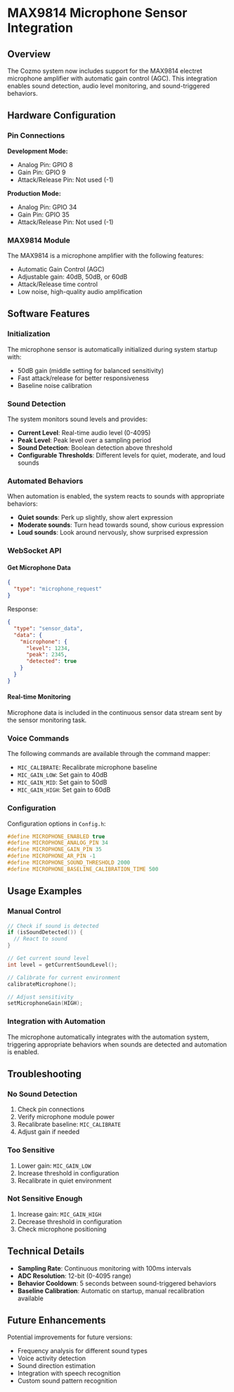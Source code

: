 # MAX9814 Microphone Sensor Integration

## Overview

The Cozmo system now includes support for the MAX9814 electret microphone amplifier with automatic gain control (AGC). This integration enables sound detection, audio level monitoring, and sound-triggered behaviors.

## Hardware Configuration

### Pin Connections

**Development Mode:**
- Analog Pin: GPIO 8
- Gain Pin: GPIO 9
- Attack/Release Pin: Not used (-1)

**Production Mode:**
- Analog Pin: GPIO 34
- Gain Pin: GPIO 35
- Attack/Release Pin: Not used (-1)

### MAX9814 Module

The MAX9814 is a microphone amplifier with the following features:
- Automatic Gain Control (AGC)
- Adjustable gain: 40dB, 50dB, or 60dB
- Attack/Release time control
- Low noise, high-quality audio amplification

## Software Features

### Initialization

The microphone sensor is automatically initialized during system startup with:
- 50dB gain (middle setting for balanced sensitivity)
- Fast attack/release for better responsiveness
- Baseline noise calibration

### Sound Detection

The system monitors sound levels and provides:
- **Current Level**: Real-time audio level (0-4095)
- **Peak Level**: Peak level over a sampling period
- **Sound Detection**: Boolean detection above threshold
- **Configurable Thresholds**: Different levels for quiet, moderate, and loud sounds

### Automated Behaviors

When automation is enabled, the system reacts to sounds with appropriate behaviors:
- **Quiet sounds**: Perk up slightly, show alert expression
- **Moderate sounds**: Turn head towards sound, show curious expression  
- **Loud sounds**: Look around nervously, show surprised expression

### WebSocket API

#### Get Microphone Data
```json
{
  "type": "microphone_request"
}
```

Response:
```json
{
  "type": "sensor_data",
  "data": {
    "microphone": {
      "level": 1234,
      "peak": 2345,
      "detected": true
    }
  }
}
```

#### Real-time Monitoring

Microphone data is included in the continuous sensor data stream sent by the sensor monitoring task.

### Voice Commands

The following commands are available through the command mapper:

- `MIC_CALIBRATE`: Recalibrate microphone baseline
- `MIC_GAIN_LOW`: Set gain to 40dB
- `MIC_GAIN_MID`: Set gain to 50dB  
- `MIC_GAIN_HIGH`: Set gain to 60dB

### Configuration

Configuration options in `Config.h`:

```cpp
#define MICROPHONE_ENABLED true
#define MICROPHONE_ANALOG_PIN 34
#define MICROPHONE_GAIN_PIN 35
#define MICROPHONE_AR_PIN -1
#define MICROPHONE_SOUND_THRESHOLD 2000
#define MICROPHONE_BASELINE_CALIBRATION_TIME 500
```

## Usage Examples

### Manual Control

```cpp
// Check if sound is detected
if (isSoundDetected()) {
  // React to sound
}

// Get current sound level
int level = getCurrentSoundLevel();

// Calibrate for current environment
calibrateMicrophone();

// Adjust sensitivity
setMicrophoneGain(HIGH);
```

### Integration with Automation

The microphone automatically integrates with the automation system, triggering appropriate behaviors when sounds are detected and automation is enabled.

## Troubleshooting

### No Sound Detection

1. Check pin connections
2. Verify microphone module power
3. Recalibrate baseline: `MIC_CALIBRATE`
4. Adjust gain if needed

### Too Sensitive

1. Lower gain: `MIC_GAIN_LOW`
2. Increase threshold in configuration
3. Recalibrate in quiet environment

### Not Sensitive Enough

1. Increase gain: `MIC_GAIN_HIGH`
2. Decrease threshold in configuration
3. Check microphone positioning

## Technical Details

- **Sampling Rate**: Continuous monitoring with 100ms intervals
- **ADC Resolution**: 12-bit (0-4095 range)
- **Behavior Cooldown**: 5 seconds between sound-triggered behaviors
- **Baseline Calibration**: Automatic on startup, manual recalibration available

## Future Enhancements

Potential improvements for future versions:
- Frequency analysis for different sound types
- Voice activity detection
- Sound direction estimation
- Integration with speech recognition
- Custom sound pattern recognition
